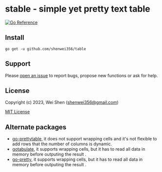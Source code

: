 # stable - simple yet pretty text table

[![Go Reference](https://pkg.go.dev/badge/github.com/shenwei356/table.svg)](https://pkg.go.dev/github.com/shenwei356/table)

## Install

    go get -u github.com/shenwei356/table

## Support

Please [open an issue](https://github.com/shenwei356/table/issues) to report bugs,
propose new functions or ask for help.

## License

Copyright (c) 2023, Wei Shen (shenwei356@gmail.com)

[MIT License](https://github.com/shenwei356/table/blob/master/LICENSE)

## Alternate packages

- [go-prettytable](https://github.com/tatsushid/go-prettytable),
  it does not support wrapping cells and it's not flexible to add rows that the number of columns is dynamic.
- [gotabulate](https://github.com/bndr/gotabulate),
  it supports wrapping cells, but it has to read all data in memory before outputing the result .
- [go-pretty](https://github.com/jedib0t/go-pretty),
  it supports wrapping cells, but it has to read all data in memory before outputing the result .
